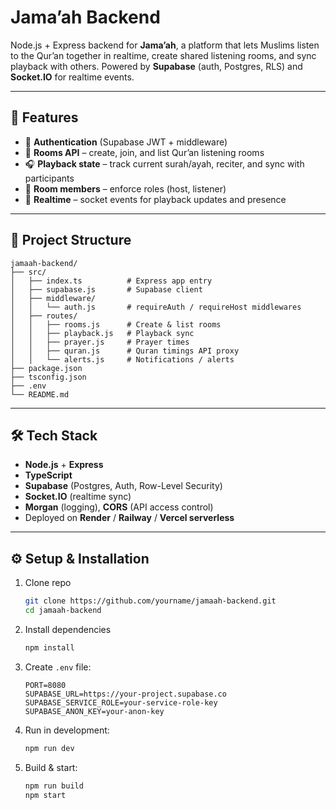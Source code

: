 # Jama’ah Backend

Node.js + Express backend for **Jama’ah**, a platform that lets Muslims listen to the Qur’an together in realtime, create shared listening rooms, and sync playback with others.
Powered by **Supabase** (auth, Postgres, RLS) and **Socket.IO** for realtime events.

---

## 🚀 Features

* 🔐 **Authentication** (Supabase JWT + middleware)
* 🕌 **Rooms API** – create, join, and list Qur’an listening rooms
* 🎧 **Playback state** – track current surah/ayah, reciter, and sync with participants
* 👥 **Room members** – enforce roles (host, listener)
* 📡 **Realtime** – socket events for playback updates and presence

---

## 📂 Project Structure

```
jamaah-backend/
├── src/
│   ├── index.ts          # Express app entry
│   ├── supabase.js       # Supabase client
│   ├── middleware/
│   │   └── auth.js       # requireAuth / requireHost middlewares
│   ├── routes/
│   │   ├── rooms.js      # Create & list rooms
│   │   ├── playback.js   # Playback sync
│   │   ├── prayer.js     # Prayer times
│   │   ├── quran.js      # Quran timings API proxy
│   │   └── alerts.js     # Notifications / alerts
├── package.json
├── tsconfig.json
├── .env
└── README.md
```

---

## 🛠️ Tech Stack

* **Node.js** + **Express**
* **TypeScript**
* **Supabase** (Postgres, Auth, Row-Level Security)
* **Socket.IO** (realtime sync)
* **Morgan** (logging), **CORS** (API access control)
* Deployed on **Render** / **Railway** / **Vercel serverless**

---

## ⚙️ Setup & Installation

1. Clone repo

   ```bash
   git clone https://github.com/yourname/jamaah-backend.git
   cd jamaah-backend
   ```

2. Install dependencies

   ```bash
   npm install
   ```

3. Create `.env` file:

   ```env
   PORT=8080
   SUPABASE_URL=https://your-project.supabase.co
   SUPABASE_SERVICE_ROLE=your-service-role-key
   SUPABASE_ANON_KEY=your-anon-key
   ```

4. Run in development:

   ```bash
   npm run dev
   ```

5. Build & start:

   ```bash
   npm run build
   npm start
   ```

